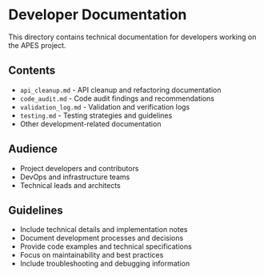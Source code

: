 # Developer Documentation

This directory contains technical documentation for developers working on the APES project.

## Contents

- `api_cleanup.md` - API cleanup and refactoring documentation
- `code_audit.md` - Code audit findings and recommendations
- `validation_log.md` - Validation and verification logs
- `testing.md` - Testing strategies and guidelines
- Other development-related documentation

## Audience

- Project developers and contributors
- DevOps and infrastructure teams
- Technical leads and architects

## Guidelines

- Include technical details and implementation notes
- Document development processes and decisions
- Provide code examples and technical specifications
- Focus on maintainability and best practices
- Include troubleshooting and debugging information
